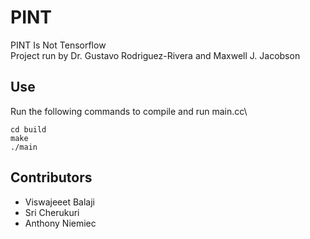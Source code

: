 # PINT
PINT Is Not Tensorflow\
Project run by Dr. Gustavo Rodriguez-Rivera and Maxwell J. Jacobson

## Use
Run the following commands to compile and run main.cc\
```
cd build
make
./main
```

## Contributors
- Viswajeeet Balaji
- Sri Cherukuri
- Anthony Niemiec
